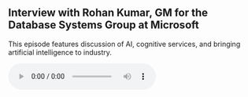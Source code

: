 ## Interview with Rohan Kumar, GM for the Database Systems Group at Microsoft

This episode features discussion of AI, cognitive services, and bringing artificial intelligence to industry.

<audio controls>
  <source src="https://s3.amazonaws.com/data-skeptic-bonus-feed/episodes/2017/david-carmona.mp3" type="audio/mpeg">
Your browser does not support the audio element.
</audio>

